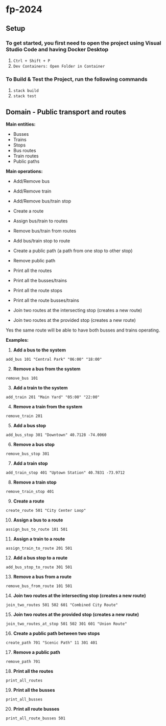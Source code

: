 # fp-2024

## Setup

### To get started, you first need to open the project using Visual Studio Code and having Docker Desktop
1. `Ctrl + Shift + P`
2. `Dev Containers: Open Folder in Container`

### To Build & Test the Project, run the following commands
1. `stack build`
2. `stack test`

## Domain - Public transport and routes
**Main entities:**
- Busses
- Trains
- Stops
- Bus routes
- Train routes
- Public paths

**Main operations:**
- Add/Remove bus
- Add/Remove train
- Add/Remove bus/train stop
- Create a route
- Assign bus/train to routes
- Remove bus/train from routes
- Add bus/train stop to route
- Create a public path (a path from one stop to other stop)
- Remove public path

- Print all the routes
- Print all the busses/trains
- Print all the route stops
- Print all the route busses/trains
- Join two routes at the intersecting stop (creates a new route)
- Join two routes at the provided stop (creates a new route)

<!-- - Create a trip
- Add paths to trip
- Add route to trip
- Remove trip -->

 <!-- got a little too complicated/overengineered -->
<!-- | <create_trip> | <remove_trip> -->
<!-- <create_trip> ::= "create_trip" <trip_id> <start-coord-x> <start-coord-y> <end-coord-x> <end-coord-y> -->

Yes the same route will be able to have both busses and trains operating.

**Examples:**
1. **Add a bus to the system**  
```
add_bus 101 "Central Park" "06:00" "18:00"
```

2. **Remove a bus from the system**  
```
remove_bus 101
```

3. **Add a train to the system**  
```
add_train 201 "Main Yard" "05:00" "22:00"
```

4. **Remove a train from the system**  
```
remove_train 201
```

5. **Add a bus stop**  
```
add_bus_stop 301 "Downtown" 40.7128 -74.0060
```

6. **Remove a bus stop**  
```
remove_bus_stop 301
```

7. **Add a train stop**  
```
add_train_stop 401 "Uptown Station" 40.7831 -73.9712
```

8. **Remove a train stop**  
```
remove_train_stop 401
```

9. **Create a route**  
```
create_route 501 "City Center Loop"
```
10. **Assign a bus to a route**  
 ```
 assign_bus_to_route 101 501
 ```

11. **Assign a train to a route**  
 ```
 assign_train_to_route 201 501
 ```

12. **Add a bus stop to a route**  
 ```
 add_bus_stop_to_route 301 501
 ```

13. **Remove a bus from a route**  
 ```
 remove_bus_from_route 101 501
 ```

14. **Join two routes at the intersecting stop (creates a new route)**  
 ```
 join_two_routes 501 502 601 "Combined City Route"
 ```

15. **Join two routes at the provided stop (creates a new route)**  
 ```
 join_two_routes_at_stop 501 502 301 601 "Union Route"
 ```

16. **Create a public path between two stops**  
 ```
 create_path 701 "Scenic Path" 11 301 401
 ```

17. **Remove a public path**  
 ```
 remove_path 701
 ```

18. **Print all the routes**  
 ```
 print_all_routes
 ```

19. **Print all the busses**  
 ```
 print_all_busses
 ```

20. **Print all route busses**  
 ```
 print_all_route_busses 501
 ```